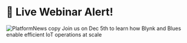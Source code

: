 # 🔴 Live Webinar Alert!
![PlatformNews copy](https://github.com/user-attachments/assets/7ad3fe5b-072c-439f-a185-5de9be178bd9)
Join us on Dec 5th to learn how Blynk and Blues enable efficient IoT operations at scale
